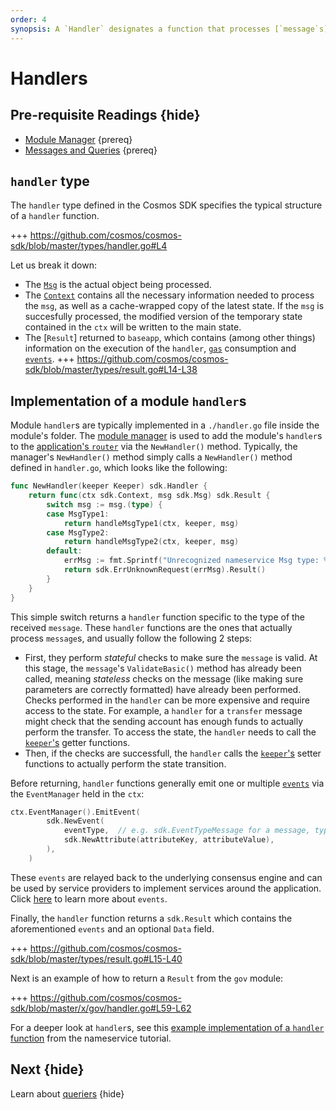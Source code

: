 ```yaml
---
order: 4
synopsis: A `Handler` designates a function that processes [`message`s](./messages-and-queries.md#messages). `Handler`s are specific to the module in which they are defined, and only process `message`s defined within the said module. They are called from `baseapp` during [`DeliverTx`](../core/baseapp.md#delivertx).
---
```


# Handlers

## Pre-requisite Readings {hide}

- [Module Manager](./module-manager.md) {prereq}
- [Messages and Queries](./messages-and-queries.md) {prereq}

## `handler` type

The `handler` type defined in the Cosmos SDK specifies the typical structure of a `handler` function.

+++ https://github.com/cosmos/cosmos-sdk/blob/master/types/handler.go#L4

Let us break it down:

- The [`Msg`](./messages-and-queries.md#messages) is the actual object being processed. 
- The [`Context`](../core/context.md) contains all the necessary information needed to process the `msg`, as well as a cache-wrapped copy of the latest state. If the `msg` is succesfully processed, the modified version of the temporary state contained in the `ctx` will be written to the main state.
- The [`Result`] returned to `baseapp`, which contains (among other things) information on the execution of the `handler`, [`gas`](../basics/gas-fees.md) consumption and [`events`](../core/events.md).
	+++ https://github.com/cosmos/cosmos-sdk/blob/master/types/result.go#L14-L38

## Implementation of a module `handler`s

Module `handler`s are typically implemented in a `./handler.go` file inside the module's folder. The [module manager](./module-manager.md) is used to add the module's `handler`s to the [application's `router`](../core/baseapp.md#message-routing) via the `NewHandler()` method. Typically, the manager's `NewHandler()` method simply calls a `NewHandler()` method defined in `handler.go`, which looks like the following:

```go
func NewHandler(keeper Keeper) sdk.Handler {
	return func(ctx sdk.Context, msg sdk.Msg) sdk.Result {
		switch msg := msg.(type) {
		case MsgType1:
			return handleMsgType1(ctx, keeper, msg)
		case MsgType2:
			return handleMsgType2(ctx, keeper, msg)
		default:
			errMsg := fmt.Sprintf("Unrecognized nameservice Msg type: %v", msg.Type())
			return sdk.ErrUnknownRequest(errMsg).Result()
		}
	}
}
```

This simple switch returns a `handler` function specific to the type of the received `message`. These `handler` functions are the ones that actually process `message`s, and usually follow the following 2 steps:

- First, they perform *stateful* checks to make sure the `message` is valid. At this stage, the `message`'s `ValidateBasic()` method has already been called, meaning *stateless* checks on the message (like making sure parameters are correctly formatted) have already been performed. Checks performed in the `handler` can be more expensive and require access to the state. For example, a `handler` for a `transfer` message might check that the sending account has enough funds to actually perform the transfer. To access the state, the `handler` needs to call the [`keeper`'s](./keeper.md) getter functions. 
- Then, if the checks are successfull, the `handler` calls the [`keeper`'s](./keeper.md) setter functions to actually perform the state transition. 

Before returning, `handler` functions generally emit one or multiple [`events`](../core/events.md) via the `EventManager` held in the `ctx`:

```go
ctx.EventManager().EmitEvent(
		sdk.NewEvent(
			eventType,  // e.g. sdk.EventTypeMessage for a message, types.CustomEventType for a custom event defined in the module
			sdk.NewAttribute(attributeKey, attributeValue),
		),
    )
```

These `events` are relayed back to the underlying consensus engine and can be used by service providers to implement services around the application. Click [here](../core/events.md) to learn more about `events`. 

Finally, the `handler` function returns a `sdk.Result` which contains the aforementioned `events` and an optional `Data` field. 

+++ https://github.com/cosmos/cosmos-sdk/blob/master/types/result.go#L15-L40

Next is an example of how to return a `Result` from the `gov` module:

+++ https://github.com/cosmos/cosmos-sdk/blob/master/x/gov/handler.go#L59-L62

For a deeper look at `handler`s, see this [example implementation of a `handler` function](https://github.com/cosmos/sdk-application-tutorial/blob/c6754a1e313eb1ed973c5c91dcc606f2fd288811/x/nameservice/handler.go) from the nameservice tutorial. 

## Next {hide}

Learn about [queriers](./querier.md) {hide}
